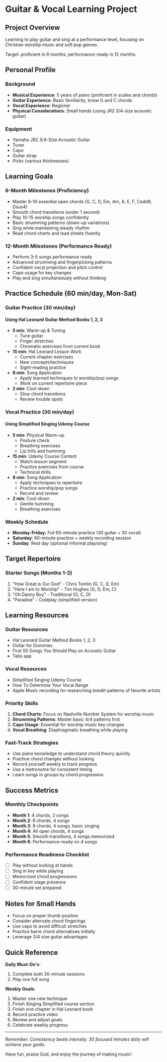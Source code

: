 # Guitar & Vocal Learning Project

## Project Overview

Learning to play guitar and sing at a performance level, focusing on Christian worship music and soft pop genres.

Target: proficient in 6 months, performance-ready in 12 months.

## Personal Profile

### Background

- **Musical Experience**: 5 years of piano (proficient in scales and chords)
- **Guitar Experience**: Basic familiarity, know G and C chords
- **Vocal Experience**: Beginner
- **Physical Considerations**: Small hands (using JR2 3/4-size acoustic guitar)

### Equipment

- Yamaha JR2 3/4-Size Acoustic Guitar
- Tuner
- Capo
- Guitar strap
- Picks (various thicknesses)

## Learning Goals

### 6-Month Milestones (Proficiency)

- Master 8-10 essential open chords (G, C, D, Em, Am, A, E, F, Cadd9, Dsus4)
- Smooth chord transitions (under 1 second)
- Play 10-15 worship songs confidently
- Basic strumming patterns (down-up variations)
- Sing while maintaining steady rhythm
- Read chord charts and lead sheets fluently

### 12-Month Milestones (Performance Ready)

- Perform 3-5 songs performance ready
- Advanced strumming and fingerpicking patterns
- Confident vocal projection and pitch control
- Capo usage for key changes
- Play and sing simultaneously without thinking

## Practice Schedule (60 min/day, Mon-Sat)

### Guitar Practice (30 min/day)

#### Using Hal Leonard Guitar Method Books 1, 2, 3

- **5 min**: Warm-up & Tuning
  - Tune guitar
  - Finger stretches
  - Chromatic exercises from current book
- **15 min**: Hal Leonard Lesson Work
  - Current chapter exercises
  - New concepts/techniques
  - Sight-reading practice
- **8 min**: Song Application
  - Apply learned techniques to worship/pop songs
  - Work on current repertoire piece
- **2 min**: Cool-down
  - Slow chord transitions
  - Review trouble spots

### Vocal Practice (30 min/day)

#### Using Simplified Singing Udemy Course

- **5 min**: Physical Warm-up
  - Posture check
  - Breathing exercises
  - Lip trills and humming
- **15 min**: Udemy Course Content
  - Watch lesson segment
  - Practice exercises from course
  - Technical drills
- **8 min**: Song Application
  - Apply techniques to repertoire
  - Practice worship/pop songs
  - Record and review
- **2 min**: Cool-down
  - Gentle humming
  - Breathing exercises

### Weekly Schedule

- **Monday-Friday**: Full 60-minute practice (30 guitar + 30 vocal)
- **Saturday**: 60-minute practice + weekly recording session
- **Sunday**: Rest day (optional informal play/sing)

## Target Repertoire

### Starter Songs (Months 1-2)

1. "How Great is Our God" - Chris Tomlin (G, C, D, Em)
2. "Here I am to Worship" - Tim Hughes (G, D, Em, C)
3. "Oh Danny Boy" - Traditional (G, C, D)
4. "Paradise" - Coldplay (simplified version)

## Learning Resources

### Guitar Resources

- Hal Leonard Guitar Method Books 1, 2, 3
- Guitar for Dummies
- First 50 Songs You Should Play on Acoustic Guitar
- Tabs app

### Vocal Resources

- Simplified Singing Udemy Course
- How To Determine Your Vocal Range
- Apple Music recording for researching breath patterns of favorite artists

### Priority Skills

1. **Chord Charts**: Focus on Nashville Number System for worship music
2. **Strumming Patterns**: Master basic 4/4 patterns first
3. **Capo Usage**: Essential for worship music key changes
4. **Vocal Breathing**: Diaphragmatic breathing while playing

### Fast-Track Strategies

- Use piano knowledge to understand chord theory quickly
- Practice chord changes without looking
- Record yourself weekly to track progress
- Use a metronome for consistent timing
- Learn songs in groups by chord progression

## Success Metrics

### Monthly Checkpoints

- **Month 1**: 4 chords, 2 songs
- **Month 2**: 6 chords, 4 songs
- **Month 3**: 8 chords, 4 songs, basic singing
- **Month 4**: All open chords, 4 songs
- **Month 5**: Smooth transitions, 4 songs memorized
- **Month 6**: Performance-ready on 4 songs

### Performance Readiness Checklist

- [ ] Play without looking at hands
- [ ] Sing in key while playing
- [ ] Memorized chord progressions
- [ ] Confident stage presence
- [ ] 30-minute set prepared

## Notes for Small Hands

- Focus on proper thumb position
- Consider alternate chord fingerings
- Use capo to avoid difficult stretches
- Practice barre chord alternatives initially
- Leverage 3/4 size guitar advantages

## Quick Reference

**Daily Must-Do's**:

1. Complete both 30-minute sessions
2. Play one full song

**Weekly Goals**:

1. Master one new technique
2. Finish Singing Simplified course section
3. Finish one chapter in Hal Leonard book
4. Record practice video
5. Review and adjust goals
6. Celebrate weekly progress

---

_Remember: Consistency beats intensity. 30 focused minutes daily will achieve your goals._

Have fun, praise God, and enjoy the journey of making music!
